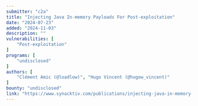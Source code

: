 ```yaml
---
submitter: "c2a"
title: "Injecting Java In-memory Payloads For Post-exploitation"
date: "2024-07-23"
added: "2024-11-03"
description: ""
vulnerabilities: [
    "Post-exploitation"
]
programs: [
    "undisclosed"
]
authors: [
    "Clément Amic (@loadlow)", "Hugo Vincent (@hugow_vincent)"
]
bounty: "undisclosed"
link: "https://www.synacktiv.com/publications/injecting-java-in-memory-payloads-for-post-exploitation.html"
---
```




